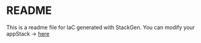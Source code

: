 # README
This is a readme file for IaC generated with StackGen.
You can modify your appStack -> [here](http://main.dev.stackgen.com/appstacks/7eb67b1c-49b9-4004-b58f-bec15a8e0f3e)
